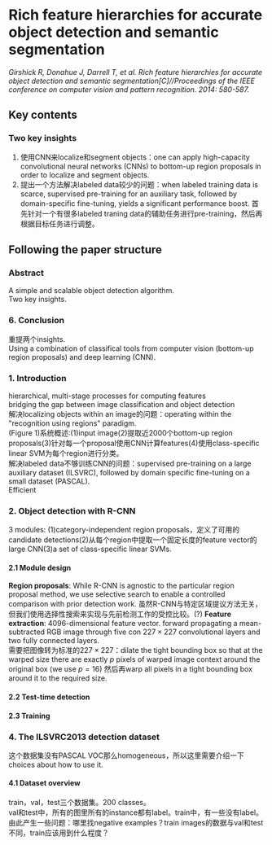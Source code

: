 # Rich feature hierarchies for accurate object detection and semantic segmentation

*Girshick R, Donahue J, Darrell T, et al. Rich feature hierarchies for accurate object detection and semantic segmentation[C]//Proceedings of the IEEE conference on computer vision and pattern recognition. 2014: 580-587.*

## Key contents
### Two key insights
1. 使用CNN来localize和segment objects：one can apply high-capacity convolutional neural networks (CNNs) to bottom-up region proposals in order to localize and segment objects.
2. 提出一个方法解决labeled data较少的问题：when labeled training data is scarce, supervised pre-training for an auxiliary task, followed by domain-specific fine-tuning, yields a significant performance boost. 首先针对一个有很多labeled traning data的辅助任务进行pre-training，然后再根据目标任务进行调整。

## Following the paper structure
### Abstract
A simple and scalable object detection algorithm.<br>
Two key insights.

### 6. Conclusion
重提两个insights.<br>
Using a combination of classifical tools from computer vision (bottom-up region proposals) and deep learning (CNN).

### 1. Introduction
hierarchical, multi-stage processes for computing features<br>
bridging the gap between image classification and object detection<br>
解决localizing objects within an image的问题：operating within the "recognition using regions" paradigm.<br>
(Figure 1)系统概述:(1)input image(2)提取近2000个bottom-up region proposals(3)针对每一个proposal使用CNN计算features(4)使用class-specific linear SVM为每个region进行分类。<br>
解决labeled data不够训练CNN的问题：supervised pre-training on a large auxiliary dataset (ILSVRC), followed by domain specific fine-tuning on a small dataset (PASCAL).<br>
Efficient<br>

### 2. Object detection with R-CNN
3 modules: (1)category-independent region proposals，定义了可用的candidate detections(2)从每个region中提取一个固定长度的feature vector的large CNN(3)a set of class-specific linear SVMs.
#### 2.1 Module design
**Region proposals**: While R-CNN is agnostic to the particular region proposal method, we use selective search to enable a controlled comparison with prior detection work. 虽然R-CNN与特定区域提议方法无关，但我们使用选择性搜索来实现与先前检测工作的受控比较。(?)
**Feature extraction**: 4096-dimensional feature vector. forward propagating a mean-subtracted RGB image through five con $227 \times 227$
convolutional layers and two fully connected layers.<br>
需要把图像转为标准的$227 \times 227$：dilate the tight bounding box so that at the warped size there are exactly $p$ pixels of warped image context around the original box (we use $p = 16$) 然后再warp all pixels in a tight bounding box around it to the required size.
#### 2.2 Test-time detection
#### 2.3 Training

### 4. The ILSVRC2013 detection dataset
这个数据集没有PASCAL VOC那么homogeneous，所以这里需要介绍一下choices about how to use it.
#### 4.1 Dataset overview
train，val，test三个数据集。200 classes。<br>
val和test中，所有的图里所有的instance都有label。train中，有一些没有label。<br>
由此产生一些问题：哪里找negative examples？train images的数据与val和test不同，train应该用到什么程度？


